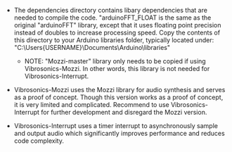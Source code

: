 - The dependencies directory contains libary dependencies that are needed to compile the code. "arduinoFFT_FLOAT is the same as the original "arduinoFFT" library, except that it uses floating point precision instead of doubles to increase processing speed. Copy the contents of this directory to your Arduino libraries folder, typically located under:
	 "C:\Users\{USERNAME}\Documents\Arduino\libraries" 

	- NOTE: "Mozzi-master" library only needs to be copied if using Vibrosonics-Mozzi. In other words, this library is not needed for Vibrosonics-Interrupt.

- Vibrosonics-Mozzi uses the Mozzi library for audio synthesis and serves as a proof of concept. Though this version works as a proof of concept, it is very limited and complicated. Recommend to use Vibrosonics-Interrupt for further development and disregard the Mozzi version. 

- Vibrosonics-Interrupt uses a timer interrupt to asynchronously sample and output audio which significantly improves performance and reduces code complexity.